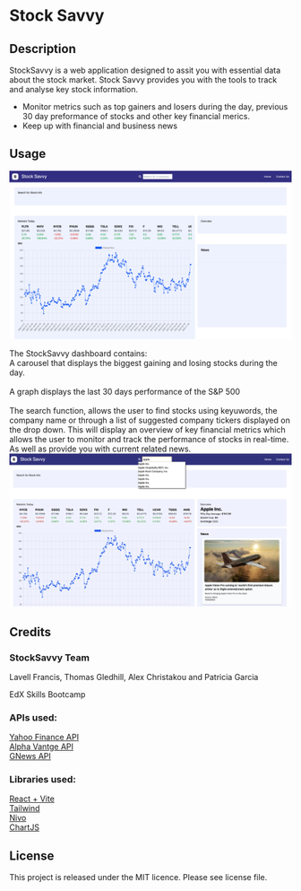 # Stock Savvy

## Description
StockSavvy is a web application designed to assit you with essential data about the stock market. Stock Savvy provides you with the tools to track and analyse key stock information. 
* Monitor metrics such as top gainers and losers during the day, previous 30 day preformance of stocks and other key financial merics.
* Keep up with financial and business news


## Usage
![alt text](assets/images/stock-savvy-web.png)<br>

The StockSavvy dashboard contains: <br>
 A carousel that displays the biggest gaining and losing stocks during the day. 
<br>
<br>
A graph displays the last 30 days performance of the S&P 500
<br>
<br>
The search function, allows the user to find stocks using keyuwords, the company name or through a list of suggested company tickers displayed on the drop down. This will display an overview of key financial metrics which allows the user to monitor and track the performance of stocks in real-time. As well as provide you with current related news. <br>
![alt text](assets/images/search.png)
<br>

## Credits
### StockSavvy Team
Lavell Francis, Thomas Gledhill, Alex Christakou and Patricia Garcia

EdX Skills Bootcamp

### APIs used:
[Yahoo Finance API ](https://rapidapi.com/manwilbahaa/api/yahoo-finance127/)<br>
[Alpha Vantge API](https://www.alphavantage.co/)<br>
[GNews API](https://gnews.io/)

### Libraries used:
[React + Vite](https://vitejs.dev/)<br>
[Tailwind](https://tailwindcss.com/)<br>
[Nivo](https://nivo.rocks/)<br>
[ChartJS](https://www.chartjs.org/)<br>





## License
This project is released under the MIT licence. Please see license file.

